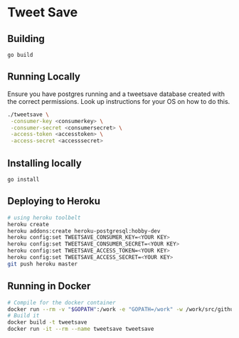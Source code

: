 # Tweet Save

## Building

`go build`

## Running Locally

Ensure you have postgres running and a tweetsave database created with the
correct permissions. Look up instructions for your OS on how to do this.

```bash
./tweetsave \
 -consumer-key <consumerkey> \
 -consumer-secret <consumersecret> \
 -access-token <accesstoken> \
 -access-secret <accesssecret>
```

## Installing locally

`go install`

## Deploying to Heroku

```bash
# using heroku toolbelt
heroku create
heroku addons:create heroku-postgresql:hobby-dev
heroku config:set TWEETSAVE_CONSUMER_KEY=<YOUR KEY>
heroku config:set TWEETSAVE_CONSUMER_SECRET=<YOUR KEY>
heroku config:set TWEETSAVE_ACCESS_TOKEN=<YOUR KEY>
heroku config:set TWEETSAVE_ACCESS_SECRET=<YOUR KEY>
git push heroku master
```

## Running in Docker

```bash
# Compile for the docker container
docker run --rm -v "$GOPATH":/work -e "GOPATH=/work" -w /work/src/github.com/kyleterry/tweetsave golang:alpine go build -v
# Build it
docker build -t tweetsave
docker run -it --rm --name tweetsave tweetsave
```
